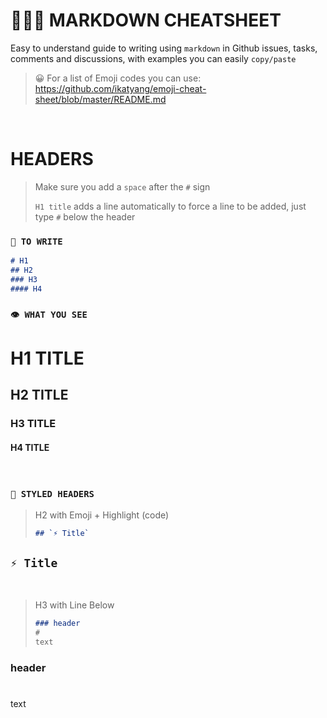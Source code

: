 # 👨🏻‍🏫 MARKDOWN CHEATSHEET
Easy to understand guide to writing using `markdown` in Github issues, tasks, comments and discussions, with examples you can easily `copy/paste`

> 😀 For a list of Emoji codes you can use:
> <https://github.com/ikatyang/emoji-cheat-sheet/blob/master/README.md>

&nbsp;
# HEADERS
> Make sure you add a `space` after the `#` sign
> 
> `H1 title` adds a line automatically
> to force a line to be added, just type `#` below the header
> 

### `📝 TO WRITE`
```markdown
# H1
## H2
### H3
#### H4
```

### `👁️ WHAT YOU SEE`

# H1 TITLE
## H2 TITLE
### H3 TITLE
#### H4 TITLE

&nbsp;
### `🎨 STYLED HEADERS`

> H2 with Emoji + Highlight (code)
> ```markdown
> ## `⚡️ Title`
> ```
 ## `⚡️ Title`

&nbsp;
> H3 with Line Below
> ```markdown
> ### header
> #
> text
> ```

### header
#
text

&nbsp;
